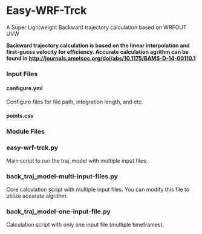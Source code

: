 # Easy-WRF-Trck
A Super Lightweight Backward trajectory calculation based on WRFOUT UVW

**Backward trajectory calculation is based on the linear interpolation and first-guess velocity for efficiency. Accurate calculation agrithm can be found in http://journals.ametsoc.org/doi/abs/10.1175/BAMS-D-14-00110.1**


### Input Files

#### configure.yml
Configure files for file path, integration length, and etc.

#### points.csv


### Module Files

### easy-wrf-trck.py
Main script to run the traj_model with multiple input files. 

### back_traj_model-multi-input-files.py 
Core calculation script with multiple input files. You can modify this file to utilize accurate algrithm.

### back_traj_model-one-input-file.py
Calculation script with only one input file (multiple timeframes).


